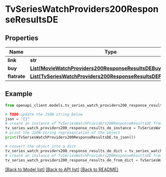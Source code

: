 # TvSeriesWatchProviders200ResponseResultsDE


## Properties

Name | Type | Description | Notes
------------ | ------------- | ------------- | -------------
**link** | **str** |  | [optional] 
**buy** | [**List[MovieWatchProviders200ResponseResultsDEBuyInner]**](MovieWatchProviders200ResponseResultsDEBuyInner.md) |  | [optional] 
**flatrate** | [**List[TvSeriesWatchProviders200ResponseResultsDEFlatrateInner]**](TvSeriesWatchProviders200ResponseResultsDEFlatrateInner.md) |  | [optional] 

## Example

```python
from openapi_client.models.tv_series_watch_providers200_response_results_de import TvSeriesWatchProviders200ResponseResultsDE

# TODO update the JSON string below
json = "{}"
# create an instance of TvSeriesWatchProviders200ResponseResultsDE from a JSON string
tv_series_watch_providers200_response_results_de_instance = TvSeriesWatchProviders200ResponseResultsDE.from_json(json)
# print the JSON string representation of the object
print(TvSeriesWatchProviders200ResponseResultsDE.to_json())

# convert the object into a dict
tv_series_watch_providers200_response_results_de_dict = tv_series_watch_providers200_response_results_de_instance.to_dict()
# create an instance of TvSeriesWatchProviders200ResponseResultsDE from a dict
tv_series_watch_providers200_response_results_de_from_dict = TvSeriesWatchProviders200ResponseResultsDE.from_dict(tv_series_watch_providers200_response_results_de_dict)
```
[[Back to Model list]](../README.md#documentation-for-models) [[Back to API list]](../README.md#documentation-for-api-endpoints) [[Back to README]](../README.md)


